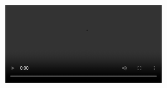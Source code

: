 <video width="100%" controls>
  <source src="demo.mp4" type="video/mp4">
  Your browser does not support the video tag.
</video>
